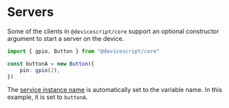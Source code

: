 # Servers

Some of the clients in `@devicescript/core` support an optional constructor argument to
start a server on the device.

```ts
import { gpio, Button } from "@devicescript/core"

const buttonA = new Button({
    pin: gpio(2),
})
```

The [service instance name](https://microsoft.github.io/jacdac-docs/services/_base/) is automatically set to the variable name. In this example, it is set to `buttonA`.
